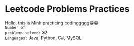 # Leetcode Problems Practices

Hello, this is Minh practicing codinggggg😁😁
<br/>
<code>Number of problems solved:</code> **37**
<br/>
<code>Languages:</code> Java, Python, C#, MySQL

